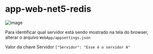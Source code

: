 # app-web-net5-redis

![image](https://user-images.githubusercontent.com/84750652/130457676-4d41e563-7be5-4f7b-9a05-3ec3c7cbd025.png)


Para identificar qual servidor está sendo mostrado na tela do browser, alterar o arquivo
`WebApp/appsettings.json` 

Valor da chave Servidor
`["Servidor": "Esse é o servidor A"` 
